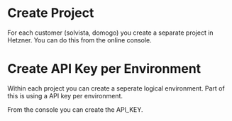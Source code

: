 # Create Project

For each customer (solvista, domogo) you create a separate project in Hetzner. You can do this from the online console.

# Create API Key per Environment

Within each project you can create a seperate logical environment. Part of this is using a API key per environment.

From the console you can create the API_KEY.

